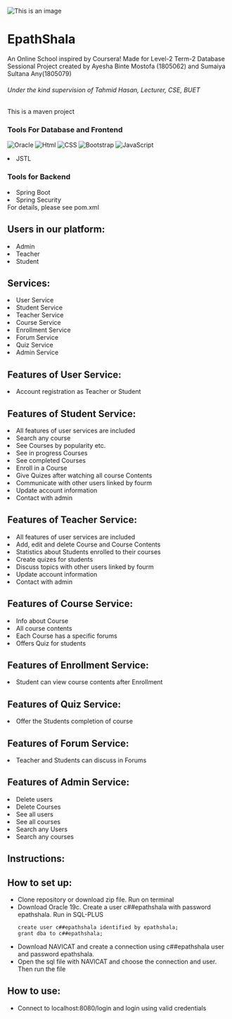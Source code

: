 ![This is an image](https://media.istockphoto.com/photos/diverse-group-of-students-studying-at-library-picture-id619066144?b=1&k=20&m=619066144&s=170667a&w=0&h=C8VIYCO84zoW8bb7orXGmsSvMMIULY-VgvvvEE9E0Cc=)

# EpathShala
  An Online School inspired by Coursera!
  Made for Level-2 Term-2 Database Sessional Project created by  Ayesha Binte Mostofa (1805062) and Sumaiya Sultana Any(1805079) 
 ###### Under the kind supervision of Tahmid Hasan, Lecturer, CSE, BUET
 
This is a maven project
### Tools For Database and Frontend

![Oracle](https://img.shields.io/badge/Oracle-F80000?style=for-the-badge&logo=oracle&logoColor=white)
![Html](https://img.shields.io/badge/HTML-239120?style=for-the-badge&logo=html5&logoColor=white)
![CSS](https://img.shields.io/badge/css3-%231572B6.svg?style=for-the-badge&logo=css3&logoColor=white)
![Bootstrap](https://img.shields.io/badge/bootstrap-%23563D7C.svg?style=for-the-badge&logo=bootstrap&logoColor=white)
![JavaScript](https://img.shields.io/badge/javascript-%23323330.svg?style=for-the-badge&logo=javascript&logoColor=%23F7DF1E)
<li>JSTL</li>

### Tools for Backend 
<li>Spring Boot</li>
<li>Spring Security</li>
For details, please see pom.xml
<h2> Users in our platform: </h2>
<li> Admin </li>
<li> Teacher </li>
<li> Student </li>


<h2> Services: </h2>
<li> User Service </li>
<li> Student Service </li>
<li> Teacher Service </li>
<li> Course Service </li>
<li> Enrollment Service </li>
<li> Forum Service </li>
<li> Quiz Service </li>
<li> Admin Service </li>


<h2> Features of User Service: </h2>
<li> Account registration as Teacher or Student </li>

<h2> Features of Student Service: </h2>
<li> All features of user services are included </li>
<li> Search any course </li>
<li> See Courses by popularity etc.</li>
<li> See in progress Courses</li>
<li> See completed Courses</li>
<li> Enroll in a Course </li>
<li> Give Quizes after watching all course Contents  </li>
<li> Communicate with other users linked by fourm</li>
<li> Update account information </li>
<li> Contact with admin </li>

<h2> Features of Teacher Service: </h2>
<li> All features of user services are included </li>
<li> Add, edit and delete Course and Course Contents </li>
<li> Statistics about Students enrolled to their courses</li>
<li> Create quizes for students</li>
<li> Discuss topics with other users linked by fourm</li>
<li> Update account information </li>
<li> Contact with admin </li>

<h2> Features of Course Service: </h2>
<li> Info about Course </li>
<li> All course contents </li>
<li> Each Course has a specific forums </li>
<li> Offers Quiz for students </li>

<h2> Features of Enrollment Service: </h2>
<li> Student can view course contents after Enrollment </li>

<h2> Features of Quiz Service: </h2>
<li> Offer the Students completion of course</li>

<h2> Features of Forum  Service: </h2>
<li> Teacher and Students can discuss in Forums</li>

<h2> Features of Admin Service: </h2>
<li> Delete users </li>
<li> Delete Courses</li>
<li> See all users </li>
<li> See all courses </li>
<li> Search any Users </li>
<li> Search any courses</li>

## Instructions:

## How to set up:
  <ul>
    <li>Clone repository or download zip file. Run on terminal

  
  <li> Download Oracle 19c. Create a user c##epathshala with password epathshala. Run in SQL-PLUS
    
```
create user c##epathshala identified by epathshala;
grant dba to c##epathshala;
```
 <li>Download NAVICAT and create a connection using c##epathshala user and password epathshala. </li>
 <li>Open the sql file with NAVICAT and choose the connection and user. Then run the file</li>
  
</ul>


## How to use:
<ul>
  <li> Connect to localhost:8080/login and login using valid credentials
</ul>

